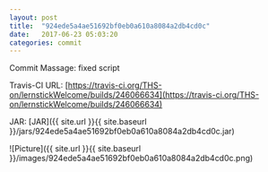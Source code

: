 ```yaml
---
layout: post
title:  "924ede5a4ae51692bf0eb0a610a8084a2db4cd0c"
date:   2017-06-23 05:03:20
categories: commit
---
```


Commit Massage: fixed script  

Travis-CI URL: [https://travis-ci.org/THS-on/lernstickWelcome/builds/246066634](https://travis-ci.org/THS-on/lernstickWelcome/builds/246066634)

JAR: [JAR]({{ site.url }}{{ site.baseurl }}/jars/924ede5a4ae51692bf0eb0a610a8084a2db4cd0c.jar)

![Picture]({{ site.url }}{{ site.baseurl }}/images/924ede5a4ae51692bf0eb0a610a8084a2db4cd0c.png)

